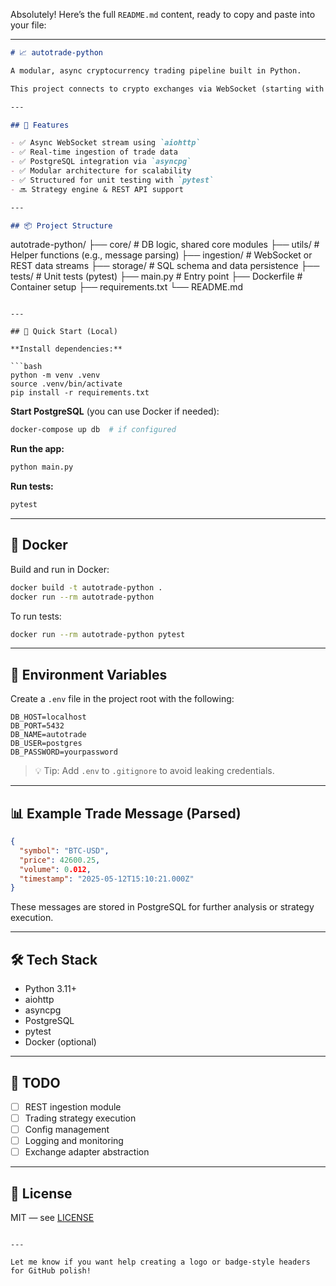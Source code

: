 Absolutely! Here’s the full `README.md` content, ready to copy and paste into your file:

---

```markdown
# 📈 autotrade-python

A modular, async cryptocurrency trading pipeline built in Python.

This project connects to crypto exchanges via WebSocket (starting with Coinbase), collects and stores real-time trade data in PostgreSQL, and is structured for future strategy execution and analytics.

---

## 🚀 Features

- ✅ Async WebSocket stream using `aiohttp`
- ✅ Real-time ingestion of trade data
- ✅ PostgreSQL integration via `asyncpg`
- ✅ Modular architecture for scalability
- ✅ Structured for unit testing with `pytest`
- 🔜 Strategy engine & REST API support

---

## 📦 Project Structure

```

autotrade-python/
├── core/             # DB logic, shared core modules
├── utils/            # Helper functions (e.g., message parsing)
├── ingestion/        # WebSocket or REST data streams
├── storage/          # SQL schema and data persistence
├── tests/            # Unit tests (pytest)
├── main.py           # Entry point
├── Dockerfile        # Container setup
├── requirements.txt
└── README.md

````

---

## 🧪 Quick Start (Local)

**Install dependencies:**

```bash
python -m venv .venv
source .venv/bin/activate
pip install -r requirements.txt
````

**Start PostgreSQL** (you can use Docker if needed):

```bash
docker-compose up db  # if configured
```

**Run the app:**

```bash
python main.py
```

**Run tests:**

```bash
pytest
```

---

## 🐳 Docker

Build and run in Docker:

```bash
docker build -t autotrade-python .
docker run --rm autotrade-python
```

To run tests:

```bash
docker run --rm autotrade-python pytest
```

---

## 🔐 Environment Variables

Create a `.env` file in the project root with the following:

```env
DB_HOST=localhost
DB_PORT=5432
DB_NAME=autotrade
DB_USER=postgres
DB_PASSWORD=yourpassword
```

> 💡 Tip: Add `.env` to `.gitignore` to avoid leaking credentials.

---

## 📊 Example Trade Message (Parsed)

```json
{
  "symbol": "BTC-USD",
  "price": 42600.25,
  "volume": 0.012,
  "timestamp": "2025-05-12T15:10:21.000Z"
}
```

These messages are stored in PostgreSQL for further analysis or strategy execution.

---

## 🛠 Tech Stack

* Python 3.11+
* aiohttp
* asyncpg
* PostgreSQL
* pytest
* Docker (optional)

---

## 📌 TODO

* [ ] REST ingestion module
* [ ] Trading strategy execution
* [ ] Config management
* [ ] Logging and monitoring
* [ ] Exchange adapter abstraction

---

## 📄 License

MIT — see [LICENSE](./LICENSE)

```

---

Let me know if you want help creating a logo or badge-style headers for GitHub polish!
```
